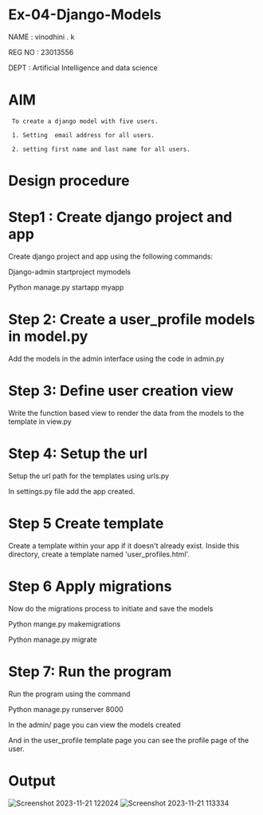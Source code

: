 # Ex-04-Django-Models


NAME   : vinodhini . k

REG NO : 23013556

DEPT   : Artificial Intelligence and data science

# AIM

     To create a django model with five users.

     1. Setting  email address for all users.

     2. setting first name and last name for all users.

# Design procedure

# Step1 : Create django project and app

Create django project and app using the following commands:

Django-admin startproject mymodels

Python manage.py startapp myapp

# Step 2: Create a user_profile models in model.py

Add the models in the admin interface using the code in admin.py

# Step 3: Define user creation view

Write the function based view to render the data from the models to the template in view.py

# Step 4: Setup the url 

Setup the url path for the templates using urls.py

In settings.py file add the app created.

# Step 5 Create template

Create a template within your app if it doesn't already exist. Inside this directory, create a template named 'user_profiles.html'.

# Step 6 Apply migrations

Now do the migrations process to initiate and save the models

Python mange.py makemigrations

Python manage.py migrate

# Step 7: Run the program 

Run the program using the command

Python manage.py runserver 8000

In the admin/ page you can view the models created

And  in the user_profile template page you can see the profile page of the user.

# Output
![Screenshot 2023-11-21 122024](https://github.com/vinodhini-17/ODD2023-WT-Ex-04-Django-Models/assets/145742741/d08dd676-9375-4148-8d88-c82399049331)
![Screenshot 2023-11-21 113334](https://github.com/vinodhini-17/ODD2023-WT-Ex-04-Django-Models/assets/145742741/3bc5c12a-559c-4dfa-a1df-1662f692aca7)


